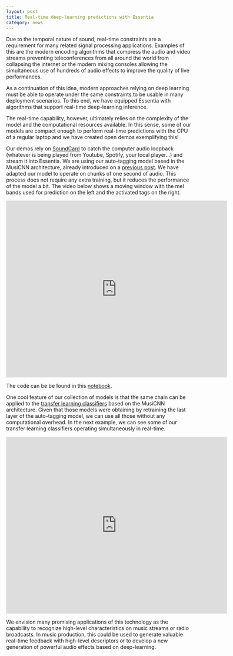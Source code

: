 ```yaml
---
layout: post
title: Real-time deep-learning predictions with Essentia
category: news
---
```

Due to the temporal nature of sound, real-time constraints are a requirement for many related signal processing applications. Examples of this are the modern encoding algorithms that compress the audio and video streams preventing teleconferences from all around the world from collapsing the internet or the modern mixing consoles allowing the simultaneous use of hundreds of audio effects to improve the quality of live performances.

As a continuation of this idea, modern approaches relying on deep learning must be able to operate under the same constraints to be usable in many deployment scenarios. To this end, we have equipped Essentia with algorithms that support real-time deep-learning inference.

The real-time capability, however, ultimately relies on the complexity of the model and the computational resources available. In this sense, some of our models are compact enough to perform real-time predictions with the CPU of a regular laptop and we have created open demos exemplifying this!

Our demos rely on [SoundCard](https://soundcard.readthedocs.io/en/latest/) to catch the computer audio loopback (whatever is being played from Youtube, Spotify, your local player...) and stream it into Essentia. We are using our auto-tagging model based in the MusiCNN architecture, already introduced on a [previous post](https://mtg.github.io/essentia-labs/news/2019/10/19/tensorflow-models-in-essentia/). We have adapted our model to operate on chunks of one second of audio. This process does not require any extra training, but it reduces the performance of the model a bit. The video below shows a moving window with the mel bands used for prediction on the left and the activated tags on the right.

<iframe width="600" height="480" src="http://www.youtube.com/embed/t1emx0_U3zw" frameborder="0" allowfullscreen></iframe>

The code can be be found in this [notebook](https://github.com/pabloEntropia/mtg-general-meeting-03-2020-essentia-tensorflow/blob/master/demo-realtime-essentia-tensorflow.ipynb).

One cool feature of our collection of models is that the same chain can be applied to the [transfer learning classifiers](https://mtg.github.io/essentia-labs/news/2020/01/16/tensorflow-models-released/) based on the MusiCNN architecture. Given that those models were obtaining by retraining the last layer of the auto-tagging model, we can use all those without any computational overhead. In the next example, we can see some of our transfer learning classifiers operating simultaneously in real-time.

<iframe width="600" height="480" src="http://www.youtube.com/embed/IWcb8Jx2bk0" frameborder="0" allowfullscreen></iframe>

We envision many promising applications of this technology as the capability to recognize high-level characteristics on music streams or radio broadcasts. In music production, this could be used to generate valuable real-time feedback with high-level descriptors or to develop a new generation of powerful audio effects based on deep-learning.
